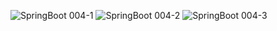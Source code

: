 ![SpringBoot 004-1](https://github.com/yoyoung02/JavaStudy/assets/128278248/649be0fb-5bc5-4a14-86e2-64cf036dcf76)
![SpringBoot 004-2](https://github.com/yoyoung02/JavaStudy/assets/128278248/3e7273da-fb6d-4157-b26f-5b335e2bad84)
![SpringBoot 004-3](https://github.com/yoyoung02/JavaStudy/assets/128278248/e5a3211d-4f95-40a1-9b1e-2230db3b8f3f)